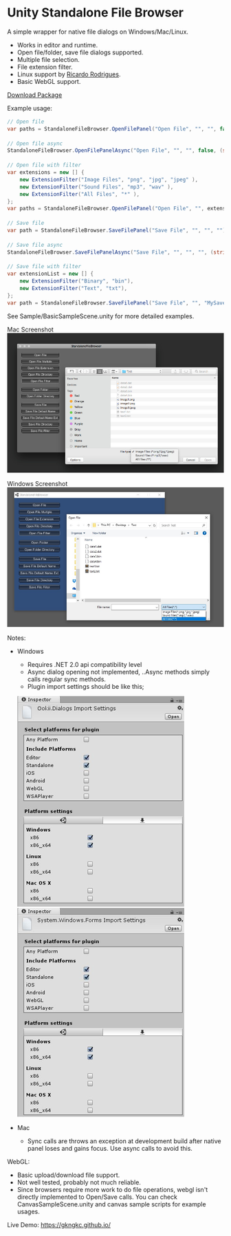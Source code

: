 # Unity Standalone File Browser

A simple wrapper for native file dialogs on Windows/Mac/Linux.

- Works in editor and runtime.
- Open file/folder, save file dialogs supported.
- Multiple file selection.
- File extension filter.
- Linux support by [Ricardo Rodrigues](https://github.com/RicardoEPRodrigues).
- Basic WebGL support.

[Download Package](https://github.com/gkngkc/UnityStandaloneFileBrowser/releases/download/1.1/StandaloneFileBrowser.unitypackage)

Example usage:

```csharp
// Open file
var paths = StandaloneFileBrowser.OpenFilePanel("Open File", "", "", false);

// Open file async
StandaloneFileBrowser.OpenFilePanelAsync("Open File", "", "", false, (string[] paths) => {  });

// Open file with filter
var extensions = new [] {
    new ExtensionFilter("Image Files", "png", "jpg", "jpeg" ),
    new ExtensionFilter("Sound Files", "mp3", "wav" ),
    new ExtensionFilter("All Files", "*" ),
};
var paths = StandaloneFileBrowser.OpenFilePanel("Open File", "", extensions, true);

// Save file
var path = StandaloneFileBrowser.SaveFilePanel("Save File", "", "", "");

// Save file async
StandaloneFileBrowser.SaveFilePanelAsync("Save File", "", "", "", (string path) => {  });

// Save file with filter
var extensionList = new [] {
    new ExtensionFilter("Binary", "bin"),
    new ExtensionFilter("Text", "txt"),
};
var path = StandaloneFileBrowser.SaveFilePanel("Save File", "", "MySaveFile", extensionList);
```
See Sample/BasicSampleScene.unity for more detailed examples.

Mac Screenshot
![Alt text](/Images/sfb_mac.jpg?raw=true "Mac")

Windows Screenshot
![Alt text](/Images/sfb_win.jpg?raw=true "Win")

Notes:
- Windows
    * Requires .NET 2.0 api compatibility level 
    * Async dialog opening not implemented, ..Async methods simply calls regular sync methods.
    * Plugin import settings should be like this;
    
    ![Alt text](/Images/win_import_1.jpg?raw=true "Plugin Import Ookii") ![Alt text](/Images/win_import_2.jpg?raw=true "Plugin Import System.Forms")
    
- Mac
    * Sync calls are throws an exception at development build after native panel loses and gains focus. Use async calls to avoid this.

WebGL:
 - Basic upload/download file support.
 - Not well tested, probably not much reliable.
 - Since browsers require more work to do file operations, webgl isn't directly implemented to Open/Save calls. You can check CanvasSampleScene.unity and canvas sample scripts for example usages.
 
 Live Demo: https://gkngkc.github.io/
